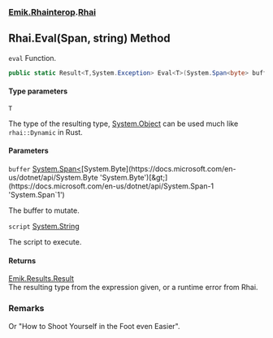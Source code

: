 ### [Emik.Rhainterop](Emik.Rhainterop.md 'Emik.Rhainterop').[Rhai](Rhai.md 'Emik.Rhainterop.Rhai')

## Rhai.Eval<T>(Span<byte>, string) Method

`eval` Function.

```csharp
public static Result<T,System.Exception> Eval<T>(System.Span<byte> buffer, string? script);
```
#### Type parameters

<a name='Emik.Rhainterop.Rhai.Eval_T_(System.Span_byte_,string).T'></a>

`T`

The type of the resulting type, [System.Object](https://docs.microsoft.com/en-us/dotnet/api/System.Object 'System.Object') can be used much like `rhai::Dynamic` in Rust.
#### Parameters

<a name='Emik.Rhainterop.Rhai.Eval_T_(System.Span_byte_,string).buffer'></a>

`buffer` [System.Span&lt;](https://docs.microsoft.com/en-us/dotnet/api/System.Span-1 'System.Span`1')[System.Byte](https://docs.microsoft.com/en-us/dotnet/api/System.Byte 'System.Byte')[&gt;](https://docs.microsoft.com/en-us/dotnet/api/System.Span-1 'System.Span`1')

The buffer to mutate.

<a name='Emik.Rhainterop.Rhai.Eval_T_(System.Span_byte_,string).script'></a>

`script` [System.String](https://docs.microsoft.com/en-us/dotnet/api/System.String 'System.String')

The script to execute.

#### Returns
[Emik.Results.Result](https://docs.microsoft.com/en-us/dotnet/api/Emik.Results.Result 'Emik.Results.Result')  
The resulting type from the expression given, or a runtime error from Rhai.

### Remarks
  
Or "How to Shoot Yourself in the Foot even Easier".